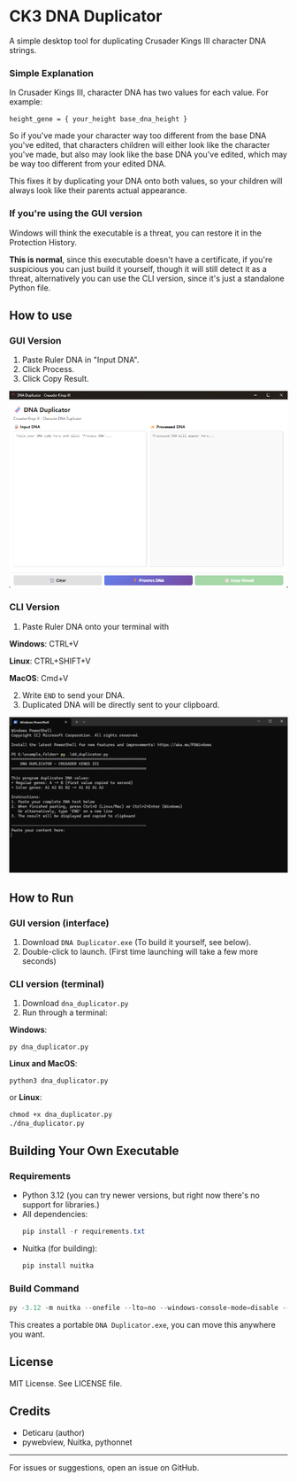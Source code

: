 # CK3 DNA Duplicator

A simple desktop tool for duplicating Crusader Kings III character DNA strings.
### Simple Explanation
In Crusader Kings III, character DNA has two values for each value. For example:
```
height_gene = { your_height base_dna_height }
```
So if you've made your character way too different from the base DNA you've edited, that characters children will either look like the character you've made, but also may look like the base DNA you've edited, which may be way too different from your edited DNA.

This fixes it by duplicating your DNA onto both values, so your children will always look like their parents actual appearance.

### If you're using the GUI version

Windows will think the executable is a threat, you can restore it in the Protection History. 

**This is normal**, since this executable doesn't have a certificate, if you're suspicious you can just build it yourself, though it will still detect it as a threat, alternatively you can use the CLI version, since it's just a standalone Python file.

## How to use 
### GUI Version
1. Paste Ruler DNA in "Input DNA".
2. Click Process.
3. Click Copy Result.

![Screenshot](screenshot.png)

### CLI Version
1. Paste Ruler DNA onto your terminal with 

**Windows**: CTRL+V

**Linux**: CTRL+SHIFT+V

**MacOS**: Cmd+V

2. Write `END` to send your DNA.
3. Duplicated DNA will be directly sent to your clipboard.

![Screenshot](screenshot_cli.png)

## How to Run
### GUI version (interface)
1. Download `DNA Duplicator.exe` (To build it yourself, see below).
2. Double-click to launch. (First time launching will take a few more seconds)

### CLI version (terminal)
1. Download `dna_duplicator.py`
2. Run through a terminal:

**Windows**:
```
py dna_duplicator.py 
```
**Linux and MacOS**:
```
python3 dna_duplicator.py
```
or **Linux**:
```
chmod +x dna_duplicator.py
./dna_duplicator.py
```

## Building Your Own Executable

### Requirements
- Python 3.12 (you can try newer versions, but right now there's no support for libraries.)
- All dependencies:
	```powershell
	pip install -r requirements.txt
	```
- Nuitka (for building):
	```powershell
	pip install nuitka
	```

### Build Command
```powershell
py -3.12 -m nuitka --onefile --lto=no --windows-console-mode=disable --windows-icon-from-ico=icon.ico --include-data-file=interface.html=interface.html --output-filename="DNA Duplicator.exe" dd_gui.py
```
This creates a portable `DNA Duplicator.exe`, you can move this anywhere you want.



## License
MIT License. See LICENSE file.

## Credits
- Deticaru (author)
- pywebview, Nuitka, pythonnet

---
For issues or suggestions, open an issue on GitHub.
